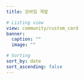 ```yaml
---
title: 모바일 개발

# Listing view
view: community/custom_card
banner:
  caption: ""
  image: ""

# Sorting
sort_by: date
sort_ascending: false
---
```

